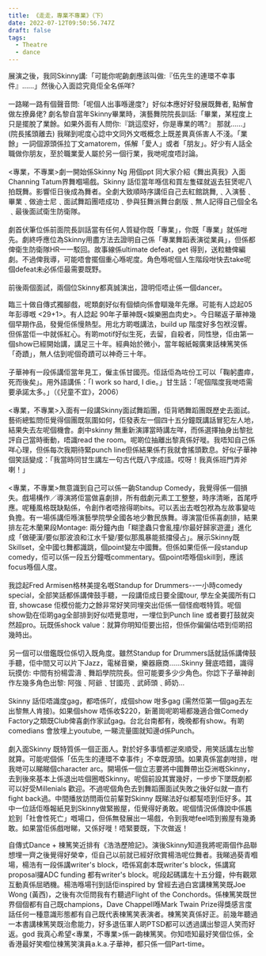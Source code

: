 ```yaml
---
title: 《走走，專業不專業》（下）
date: 2022-07-12T09:50:56.747Z
draft: false
tags:
  - Theatre
  - dance
---
```

展演之後，我同Skinny講:「可能你呢齣劇應該叫做:『伍先生的連環不幸事件』……」然後心入面諗究竟佢全名係咩?\
\
一路睇一路有個聲音問:「呢個人出事喺邊度?」好似本應好好發展既舞者, 點解會做左撩鼻佬? 劇名黎自當年Skinny畢業時，演藝舞院院長訓話:「畢業，某程度上只是擺脫了業餘。如果外面有人問你:『跳這麼好，你是專業的嗎?』 那就……」(院長搖頭離去) 我睇到呢度心諗中文同外文嘅概念上既差異真係害人不淺。「業餘」一詞個源頭係拉丁文amatorem，係解「愛人」或者「朋友」。好少有人話全職做你朋友，至於職業愛人屬於另一個行業，我哋呢度唔討論。\
\
<專業，不專業>劇一開始係Skinny Ng 用個ppt 同大家介紹《舞出真我》入面Channing Tatum界舞嗰場戲。Skinny 話佢當年喺信和買左隻碟就返去狂煲呢八拍既舞。影響佢日後成為舞者。全劇大致順時序講佢自己去紅館跳舞,﹑入演藝﹑畢業﹑做迪士尼﹑面試舞蹈團唔成功﹑參與狂舞派舞台劇版﹑無人記得自己個全名﹑最後面試衛生防衛隊。\
\
劇首伏筆位係前面院長訓話當有任何人質疑你既「專業」，你既「專業」就係咁先。劇終呼應位為Skinny用盡方法去證明自己係「專業舞蹈表演從業員」，但係都俾衛生防衛隊HR一一駁回。故事線係ultimate defeat，get 得到，送粒糖俾編劇。不過俾我導，可能唔會擺個重心喺呢度。角色喺呢個人生階段咁快去take呢個defeat未必係佢最需要既野。\
\
前後兩個面試，兩個位Skinny都真誠演出，證明佢唔止係一個dancer。

臨三十做自傳式獨腳戲，呢類劇好似有個傾向係會瞓幾年先爆。可能有人諗起05年彭導嘅 <29+1>。有人諗起 90年子華神既<娛樂圈血肉史>。今日睇返子華神幾個早期作品，發覺佢係慢熱型。用北方啲嘅講法，build up 階度好多包袱沒響。但係當佢一中就係紅心。有啲motif好似生死，去留，自殺者，同性戀，佢由第一個show已經開始講，講足三十年。經典始於微小，當年報紙報廣東話棟篤笑係「奇蹟」，無人估到呢個奇蹟可以神奇三十年。\
\
子華神有一段係講佢當年見工，僱主係甘國亮。佢話佢為咗份工可以「鞠躬盡瘁，死而後矣」。用外語講係：「I work so hard, I die。」甘生話：「呢個階度我哋唔需要承諾太多。」（《兒童不宜》，2006）\
\
<專業，不專業>入面有一段講Skinny面試舞蹈團，佢背晒舞蹈團既歷史去面試。藝術總監問佢覺得個團既氛圍如何，佢發表左一個四十五分鐘既講話冒犯左人地，結果失去左呢個機會。劇中skinny 無重新演譯當時講左咩，而係選擇抽身出黎批評自己當時衝動，唔識read the room。呢啲位抽離出黎真係好嘥。我唔知自己係咩心理，但係每次我期待緊punch line但係結果係冇我就會搖頭歎息。好似子華神個笑話變成：「我當時同甘生講左一句古代既八字成語。哎呀！我真係班門弄斧喇！」\
\
<專業，不專業>無意識到自己可以係一齣Standup Comedy，我覺得係一個損失。戲場構作／導演將佢當做喜劇排，所有戲劇元素工工整整，時序清晰，首尾呼應。呢種風格既缺點係，令創作者唔捨得啲bits。可以丟出去嘅包袱為左故事變咗負擔。有一場係講佢喺演藝學院學全國各地少數民族舞。導演當佢係喜劇排，結果排左花木蘭<Be a Man>果段Montage: 兩分鐘內由「糊塗蟲只會亂撞/你最好歸家遊盪」進化成「做硬漢/要似那波浪和江水千變/要似那風暴能抵擋侵占」。展示Skinny既Skillset，全中國乜舞都識跳，個point變左中國舞。但係如果佢係一段standup comedy，佢可以係一段五分鐘嘅commentary。個point唔喺個skill到，應該focus喺個人度。\
\
我諗起Fred Armisen格林美提名嘅Standup for Drummers--一小時comedy special，全部笑話都係講俾鼓手聽，一段講佢成日要全國tour, 學左全美國所有口音, showcase 佢模份能力之餘非常好笑同埋突出佢係一個怪痂嘅特質。呢個show勁在佢啲gag全部排到好似唔覺意咁，一埋位到Punch line 或者要打鼓就突然超pro。玩既係shock value：就算你明知佢要出招，但係你偏偏估唔到佢啲招幾時出。\
\
另一個可以借鑑既位係切入既角度。雖然Standup for Drummers話就話係講俾鼓手聽，佢中間又可以片下Jazz，電梯音樂，樂器廠商……Skinny 聲底唔錯，識得玩摸仿: 中間有扮楊雲濤﹑舞蹈學院院長。但可能要多少少角色。你諗下子華神創作左幾多角色出黎: 阿強﹑阿爺﹑甘國亮﹑武師頭﹑師奶…\
\
Skinny 話佢唔識度gag，都唔係吖，成個show 咁多gag (需然佢第一個gag丟左出黎無人肯接)。如果個show 唔係收$220，新莆崗呢啲場都幾適合做Comedy Factory之類既Club俾喜劇作家試gag。台北台南都有，晚晚都有show。有啲comedians 會放埋上youtube, 一睇流量圖就知邊d係Punch。\
\
劇入面Skinny 既特質係一個正面人。對於好多事情都逆來順受，用笑話講左出黎就算。可能呢個係「伍先生的連環不幸事件」不幸既源頭。如果真係當劇咁排，咁我哋可以睇睇個character arc。開場係一個立志要將中國舞帶出亞洲嘅Skinny，去到後來基本上係退出咗個圈嘅Skinny。呢個前設其實幾好，一步步下墜既劇都可以好受Millenials 歡迎。不過呢個角色去到舞蹈團面試失敗之後好似就一直冇fight back過。中間播放訪問兩位前輩對Skinny 既睇法好似都幫唔到佢好多。其中一位話佢喺報紙見到Skinny做緊搬屋，佢覺得好勇敢。呢個情況係傳說中係尷尬到「社會性死亡」嘅場口，但係無發展出一場戲，令到我哋feel唔到搬屋有幾勇敢。如果當佢係戲咁睇，又係好嘥！唔緊要既，下次做返！

自傳式Dance + 棟篤笑近排有《浩浩歷險記》。演後Skinny知道我將呢兩個作品聯想埋一齊之後覺得好榮幸，佢自己以前就已經好欣賞楊浩呢位舞者。我睇過葵青嗰場，楊浩有一段係講writer's block，唔係寫劇本既writer's block，係講寫proposal攞ADC funding 都有writer's block。呢段起碼講左十五分鐘，仲有觀眾互動真係屈晒機。楊浩喺場刊到話佢inspired by 曾經去過白宮講棟篤笑既Joe Wong (黃西)，之後有次佢問我有冇聽過Flight of the Conchords。係棟篤笑既世界個個都有自己既champions，Dave Chappell喺Mark Twain Prize得獎感言度話任何一種意識形態都有自己既代表棟篤笑表演者。棟篤笑真係好正。前幾年聽過一本書講棟篤笑既治愈能力，好多退伍軍人啲PTSD都可以透過講出黎逗人笑而好返。god 我真心希望<專業，不專業>係一齣棟篤笑。你知唔知最好笑個位係，全香港最好笑嗰位棟篤笑演員a.k.a.子華神，都只係一個Part-time。
